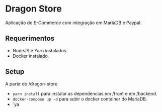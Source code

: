 # Dragon Store  
Aplicação de E-Commerce com integração em MariaDB e Paypal.  

## Requerimentos  
- NodeJS e Yarn instalados.  
- Docker instalado.  

## Setup  
A partir do /dragon-store  
- `yarn install` para instalar as dependencias em /front e em /backend.  
- `docker-compose up -d` para subir o docker container do MariaDB.  
- `ya
